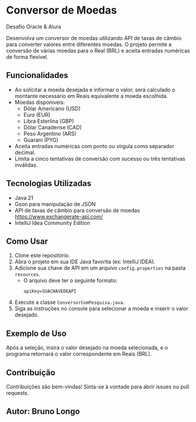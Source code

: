 # Conversor de Moedas
Desafio Oracle & Alura

Desenvolva um conversor de moedas utilizando API de taxas de câmbio para converter valores entre diferentes moedas. 
O projeto permite a conversão de várias moedas para o Real (BRL) e aceita entradas numéricas de forma flexível.

## Funcionalidades

- Ao solicitar a moeda desejada e informar o valor, será calculado o montante necessário em Reais equivalente a moeda escolhida.
- Moedas disponiveis:
  - Dólar Americano (USD)
  - Euro (EUR)
  - Libra Esterlina (GBP)
  - Dólar Canadense (CAD)
  - Peso Argentino (ARS)
  - Guarani (PYG)
- Aceita entradas numéricas com ponto ou vírgula como separador decimal.
- Limita a cinco tentativas de conversão com sucesso ou três tentativas inválidas.

## Tecnologias Utilizadas

- Java 21
- Gson para manipulação de JSON
- API de taxas de câmbio para conversão de moedas https://www.exchangerate-api.com/
- IntelliJ Idea Community Edition

## Como Usar

1. Clone este repositório.
2. Abra o projeto em sua IDE Java favorita (ex: IntelliJ IDEA).
3. Adicione sua chave de API em um arquivo `config.properties` na pasta `resources`.
   - O arquivo deve ter o seguinte formato:
     ```
     apiKey=SUACHAVEDEAPI
     ```
4. Execute a classe `ConversorComPesquisa.java`.
5. Siga as instruções no console para selecionar a moeda e inserir o valor desejado.

## Exemplo de Uso

Após a seleção, insira o valor desejado na moeda selecionada, e o programa retornará o valor correspondente em Reais (BRL).

## Contribuição

Contribuições são bem-vindas! Sinta-se à vontade para abrir issues ou pull requests.

## Autor: Bruno Longo
